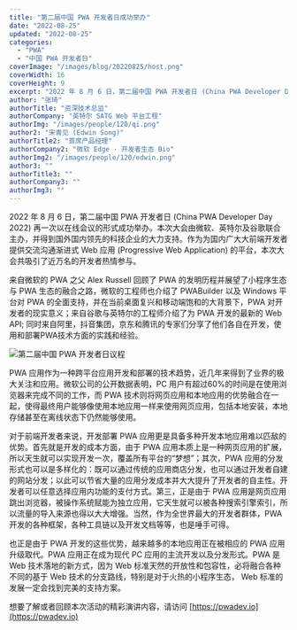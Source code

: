 ```yaml
---
title: "第二届中国 PWA 开发者日成功举办"
date: "2022-08-25"
updated: "2022-08-25"
categories: 
  - "PWA"
  - "中国 PWA 开发者日"
coverImage: "/images/blog/20220825/host.png"
coverWidth: 16
coverHeight: 9
excerpt: "2022 年 8 月 6 日，第二届中国 PWA 开发者日 (China PWA Developer Day 2022) 再一次以在线会议的形式成功举办。本次大会由微软、英特尔及谷歌联合主办，并得到国外国内领先的科技企业的大力支持。作为为国内广大大前端开发者提供交流沟通渐进式 Web 应用 (Progressive Web Application) 的平台，本次大会共吸引了近万名的开发者热情参与。"
author: "张琦"
authorTitle: "资深技术总监"
authorCompany: "英特尔 SATG Web 平台工程"
authorImg: "/images/people/120/qi.png"
author2: "宋青见 (Edwin Song)"
authorTitle2: "首席产品经理"
authorCompany2: "微软 Edge · 开发者生态 Bio"
authorImg2: "/images/people/120/edwin.png"
author3: ""
authorTitle3: ""
authorCompany3: ""
authorImg3: ""
---
```


2022 年 8 月 6 日，第二届中国 PWA 开发者日 (China PWA Developer Day 2022) 再一次以在线会议的形式成功举办。本次大会由微软、英特尔及谷歌联合主办，并得到国外国内领先的科技企业的大力支持。作为为国内广大大前端开发者提供交流沟通渐进式 Web 应用 (Progressive Web Application) 的平台，本次大会共吸引了近万名的开发者热情参与。

来自微软的 PWA 之父 Alex Russell 回顾了 PWA 的发明历程并展望了小程序生态与 PWA 生态的融合之路，微软的工程师也介绍了 PWABuilder 以及 Windows 平台对 PWA 的全面支持，并在当前桌面复兴和移动端饱和的大背景下，PWA 对开发者的现实意义；来自谷歌与英特尔的工程师介绍了为 PWA 开发的最新的 Web API; 同时来自阿里，抖音集团，京东和腾讯的专家们分享了他们各自在开发，使用和部署PWA技术方面的实践和经验。

![第二届中国 PWA 开发者日议程](/images/blog/20220825/agenda.png)

PWA 应用作为一种跨平台应用开发和部署的技术趋势，近几年来得到了业界的极大关注和应用。微软公司的公开数据表明，PC 用户有超过60%的时间是在使用浏览器来完成不同的工作，而 PWA 技术则将网页应用和本地应用的优势融合在一起，使得最终用户能够像使用本地应用一样来使用网页应用，包括本地安装，本地存储甚至在离线状态下仍然能够使用。

对于前端开发者来说，开发部署 PWA 应用更是具备多种开发本地应用难以匹敌的优势。首先就是开发的成本方面，由于 PWA 应用本质上是一种网页应用的扩展，所以天生就可以实现开发一次，覆盖所有平台的“梦想”；其次，PWA 应用的分发形式也可以是多样化的：既可以通过传统的应用商店分发，也可以通过开发者自建的网站分发；以此可以节省大量的应用分发成本并大大提升了开发者的自主性。开发者可以任意选择应用内功能的支付方式。第三，正是由于 PWA 应用是网页应用跳出浏览器，被操作系统赋能为独立应用，它天生就可以被各种搜索引擎索引，所以流量的导入来源也得以大大增强。当然，作为全世界最大的开发者群体，PWA 开发的各种框架，各种工具链以及开发文档等等，也是唾手可得。

也正是由于 PWA 开发的这些优势，越来越多的本地应用正在被相应的 PWA 应用升级取代。PWA 应用正在成为现代 PC 应用的主流开发以及分发形式。PWA 是 Web 技术落地的新方式，因为 Web 标准天然的开放性和包容性，必将融合各种不同的基于 Web 技术的分支路线，特别是对于火热的小程序生态， Web 标准的发展一定会找到完美的支持方案。

想要了解或者回顾本次活动的精彩演讲内容，请访问 [https://pwadev.io](https://pwadev.io)

